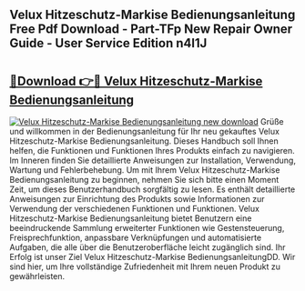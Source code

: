 ## Velux Hitzeschutz-Markise Bedienungsanleitung Free Pdf Download - Part-TFp New Repair Owner Guide - User Service Edition n4l1J

# <h2><a href="http://df5o23b.blite.top/?on=Velux+Hitzeschutz-Markise+Bedienungsanleitung">🔗Download 👉🔴 Velux Hitzeschutz-Markise Bedienungsanleitung</a></h2>

[![Velux Hitzeschutz-Markise Bedienungsanleitung new download](https://i.imgur.com/lujVjoI.png)](http://df5o23b.blite.top/?on=Velux+Hitzeschutz-Markise+Bedienungsanleitung)
Grüße und willkommen in der Bedienungsanleitung für Ihr neu gekauftes Velux Hitzeschutz-Markise Bedienungsanleitung. Dieses Handbuch soll Ihnen helfen, die Funktionen und Funktionen Ihres Produkts einfach zu navigieren. Im Inneren finden Sie detaillierte Anweisungen zur Installation, Verwendung, Wartung und Fehlerbehebung. Um mit Ihrem Velux Hitzeschutz-Markise Bedienungsanleitung zu beginnen, nehmen Sie sich bitte einen Moment Zeit, um dieses Benutzerhandbuch sorgfältig zu lesen. Es enthält detaillierte Anweisungen zur Einrichtung des Produkts sowie Informationen zur Verwendung der verschiedenen Funktionen und Funktionen. Velux Hitzeschutz-Markise Bedienungsanleitung bietet Benutzern eine beeindruckende Sammlung erweiterter Funktionen wie Gestensteuerung, Freisprechfunktion, anpassbare Verknüpfungen und automatisierte Aufgaben, die alle über die Benutzeroberfläche leicht zugänglich sind. Ihr Erfolg ist unser Ziel Velux Hitzeschutz-Markise BedienungsanleitungDD. Wir sind hier, um Ihre vollständige Zufriedenheit mit Ihrem neuen Produkt zu gewährleisten.
